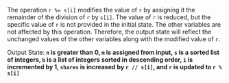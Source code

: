 The operation `r %= s[i]` modifies the value of `r` by assigning it the remainder of the division of `r` by `s[i]`. The value of `r` is reduced, but the specific value of `r` is not provided in the initial state. The other variables are not affected by this operation. Therefore, the output state will reflect the unchanged values of the other variables along with the modified value of `r`.

Output State: **`n` is greater than 0, `m` is assigned from input, `s` is a sorted list of integers, `b` is a list of integers sorted in descending order, `i` is incremented by 1, `shares` is increased by `r // s[i]`, and `r` is updated to `r % s[i]`**